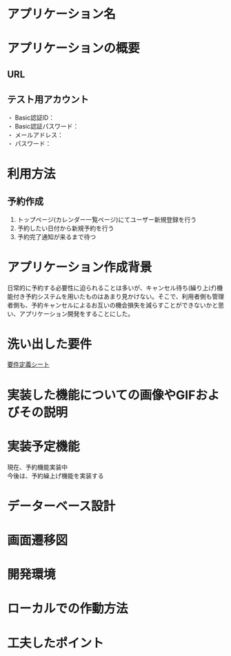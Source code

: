 # アプリケーション名  

# アプリケーションの概要  
  
## URL  
  
## テスト用アカウント  
・ Basic認証ID：  
・ Basic認証パスワード：  
・ メールアドレス：  
・ パスワード：  

# 利用方法  
## 予約作成  
1.  トップページ(カレンダー一覧ページ)にてユーザー新規登録を行う  
2.  予約したい日付から新規予約を行う  
3.  予約完了通知が来るまで待つ  
  

# アプリケーション作成背景  
日常的に予約する必要性に迫られることは多いが、キャンセル待ち(繰り上げ)機能付き予約システムを用いたものはあまり見かけない。そこで、利用者側も管理者側も、予約キャンセルによるお互いの機会損失を減らすことができないかと思い、アプリケーション開発をすることにした。

# 洗い出した要件  
[要件定義シート](https://docs.google.com/spreadsheets/d/1JxuHxtgxb6sjIqMncXIaa-YYWlBpI6oSt5ym809dFUo/edit)  
  
# 実装した機能についての画像やGIFおよびその説明  

# 実装予定機能  
現在、予約機能実装中  
今後は、予約繰上げ機能を実装する  
  
# データーベース設計  

# 画面遷移図  

# 開発環境  

# ローカルでの作動方法  

# 工夫したポイント  
  



